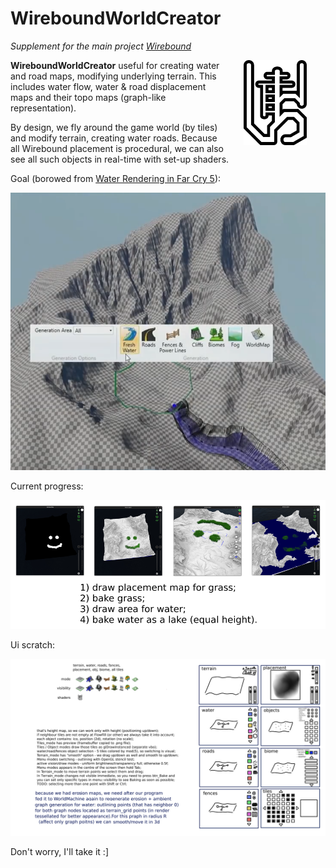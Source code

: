 # WireboundWorldCreator
*Supplement for the main project [Wirebound](https://github.com/pol-31/Wirebound)*


<a href="https://github.com/pol-31/Wirebound">
    <img src="static/logo.svg" alt="Logo Wirebound" width="20%" align="right" style="padding-left: 30px; padding-right: 30px;" />
</a>

**WireboundWorldCreator** useful for creating water and road maps,
modifying underlying terrain. This includes water flow, water & road
displacement maps and their topo maps (graph-like representation).

By design, we fly around the game world (by tiles) and modify terrain,
creating water roads. Because all Wirebound placement is procedural,
we can also see all such objects in real-time with set-up shaders.

Goal (borowed from [Water Rendering in Far Cry 5](https://www.youtube.com/watch?v=4oDtGnQNCx4&list=PPSV)):

![desired_result.png](progress/desired_result.png)

Current progress:

![progress/July20.png](progress/July20.png)

Ui scratch:

![assets/ui_scratches.png](assets/ui_scratches.png)

Don't worry, I'll take it :]